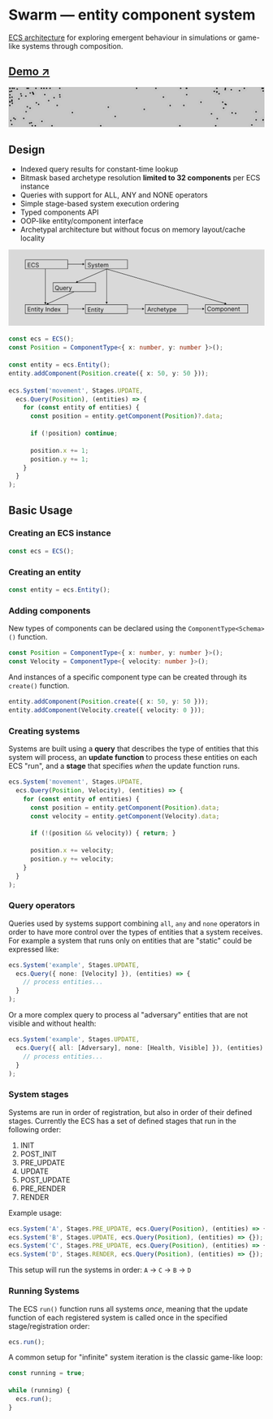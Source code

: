 # Swarm — entity component system

[ECS architecture](https://en.wikipedia.org/wiki/Entity_component_system) for exploring emergent behaviour in simulations or game-like systems through composition.

## [Demo ↗](./demo/index.html)

![swarm](./demo/swarm.png)

## Design
- Indexed query results for constant-time lookup
- Bitmask based archetype resolution **limited to 32 components** per ECS instance
- Queries with support for ALL, ANY and NONE operators
- Simple stage-based system execution ordering
- Typed components API
- OOP-like entity/component interface
- Archetypal architecture but without focus on memory layout/cache locality


![diagram](./demo/diagram.svg)

```typescript
const ecs = ECS();
const Position = ComponentType<{ x: number, y: number }>();

const entity = ecs.Entity();
entity.addComponent(Position.create({ x: 50, y: 50 }));

ecs.System('movement', Stages.UPDATE, 
  ecs.Query(Position), (entities) => {
    for (const entity of entities) {
      const position = entity.getComponent(Position)?.data;

      if (!position) continue;

      position.x += 1;
      position.y += 1;
    }
  }
);
```


## Basic Usage

### Creating an ECS instance
```typescript
const ecs = ECS();
```

### Creating an entity
```typescript
const entity = ecs.Entity();
```

### Adding components
New types of components can be declared using the `ComponentType<Schema>()` function.
```typescript
const Position = ComponentType<{ x: number, y: number }>();
const Velocity = ComponentType<{ velocity: number }>();
```
And instances of a specific component type can be created through its `create()` function. 
```typescript
entity.addComponent(Position.create({ x: 50, y: 50 }));
entity.addComponent(Velocity.create({ velocity: 0 }));
```

### Creating systems
Systems are built using a **query** that describes the type of entities that this system will process, an **update function** to process these entities on each ECS "run", and a **stage** that specifies _when_ the update function runs.
```typescript
ecs.System('movement', Stages.UPDATE, 
  ecs.Query(Position, Velocity), (entities) => {
    for (const entity of entities) {
      const position = entity.getComponent(Position).data;
      const velocity = entity.getComponent(Velocity).data;

      if (!(position && velocity)) { return; }

      position.x += velocity;
      position.y += velocity;
    }
  }
);
```

### Query operators
Queries used by systems support combining `all`, `any` and `none` operators in order to have more control over the types of entities that a system receives.
For example a system that runs only on entities that are "static" could be expressed like:
```typescript
ecs.System('example', Stages.UPDATE, 
  ecs.Query({ none: [Velocity] }), (entities) => {
    // process entities...
  }
);
```
Or a more complex query to process al "adversary" entities that are not visible and without health:
```typescript
ecs.System('example', Stages.UPDATE, 
  ecs.Query({ all: [Adversary], none: [Health, Visible] }), (entities) => {
    // process entities...
  }
);
```

### System stages
Systems are run in order of registration, but also in order of their defined stages.
Currently the ECS has a set of defined stages that run in the following order:
1. INIT
2. POST_INIT
3. PRE_UPDATE
4. UPDATE
5. POST_UPDATE
6. PRE_RENDER
7. RENDER

Example usage:
```typescript
ecs.System('A', Stages.PRE_UPDATE, ecs.Query(Position), (entities) => {});
ecs.System('B', Stages.UPDATE, ecs.Query(Position), (entities) => {});
ecs.System('C', Stages.PRE_UPDATE, ecs.Query(Position), (entities) => {});
ecs.System('D', Stages.RENDER, ecs.Query(Position), (entities) => {});
```
This setup will run the systems in order: `A` -> `C` -> `B` -> `D`

### Running Systems
The ECS `run()` function runs all systems _once_, meaning that the update function of each registered system is called once in the specified stage/registration order: 
```typescript
ecs.run();
```
A common setup for "infinite" system iteration is the classic game-like loop:
```typescript
const running = true;

while (running) {
  ecs.run();
}
```
